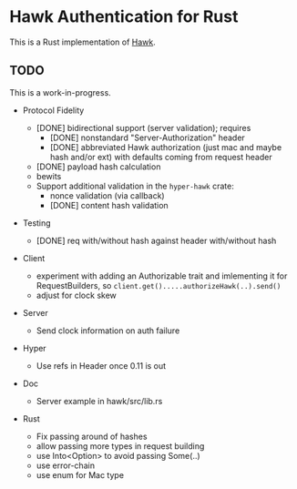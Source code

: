 Hawk Authentication for Rust
============================

This is a Rust implementation of [Hawk](https://github.com/hueniverse/hawk).

## TODO

This is a work-in-progress.

* Protocol Fidelity
  * [DONE] bidirectional support (server validation); requires
    * [DONE] nonstandard "Server-Authorization" header
    * [DONE] abbreviated Hawk authorization (just mac and maybe hash and/or ext) with defaults coming from request header
  * [DONE] payload hash calculation
  * bewits
  * Support additional validation in the `hyper-hawk` crate:
    * nonce validation (via callback)
    * [DONE] content hash validation

* Testing
  * [DONE] req with/without hash against header with/without hash

* Client
  * experiment with adding an Authorizable trait and imlementing it for RequestBuilders, so `client.get().....authorizeHawk(..).send()`
  * adjust for clock skew

* Server
  * Send clock information on auth failure

* Hyper
  * Use refs in Header once 0.11 is out

* Doc
  * Server example in hawk/src/lib.rs

* Rust
  * Fix passing around of hashes
  * allow passing more types in request building
  * use Into<Option<T>> to avoid passing Some(..)
  * use error-chain
  * use enum for Mac type
